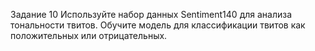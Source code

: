 Задание 10
Используйте набор данных Sentiment140 для анализа тональности твитов. Обучите модель для классификации твитов как положительных или отрицательных.
